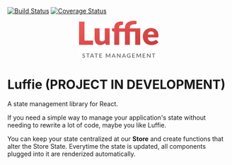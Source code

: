 [![Build Status](https://travis-ci.org/tegraoss/luffie.svg?branch=master)](https://travis-ci.org/tegraoss/luffie) [![Coverage Status](https://coveralls.io/repos/github/tegraoss/luffie/badge.svg?branch=master)](https://coveralls.io/github/tegraoss/luffie?branch=master)

<p align="center">
  <img width="180" src="assets/luffiejs-logo-b.png">
</p>

# Luffie (PROJECT IN DEVELOPMENT)
A state management library for React.

If you need a simple way to manage your application's state without needing to rewrite a lot of code, maybe you like Luffie.

You can keep your state centralized at our **Store** and create functions that alter the Store State. Everytime the state is updated, all components plugged into it are renderized automatically.

<!-- <p align="center">
  <img src="assets/luffiejs-plug.png">
</p>

<p align="center">
  <img src="assets/luffiejs-store.png">
</p>
 -->
